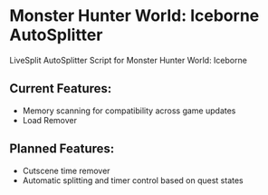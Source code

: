 # Monster Hunter World: Iceborne AutoSplitter
LiveSplit AutoSplitter Script for Monster Hunter World: Iceborne

## Current Features: ##
* Memory scanning for compatibility across game updates
* Load Remover

## Planned Features: ##
* Cutscene time remover
* Automatic splitting and timer control based on quest states
